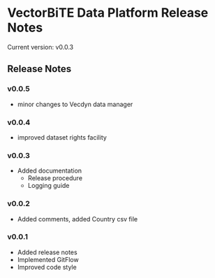 # VectorBiTE Data Platform Release Notes
Current version: v0.0.3
## Release Notes
### v0.0.5
- minor changes to Vecdyn data manager
### v0.0.4
- improved dataset rights facility
### v0.0.3
- Added documentation
    - Release procedure
    - Logging guide
### v0.0.2
- Added comments, added Country csv file
### v0.0.1
- Added release notes
- Implemented GitFlow
- Improved code style

